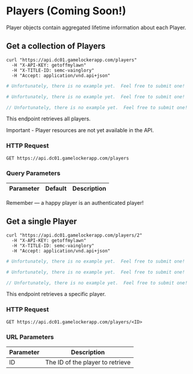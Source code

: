 # Players (Coming Soon!)

Player objects contain aggregated lifetime information about each Player.

## Get a collection of Players

```shell
curl "https://api.dc01.gamelockerapp.com/players"
  -H "X-API-KEY: getoffmylawn"
  -H "X-TITLE-ID: semc-vainglory"
  -H "Accept: application/vnd.api+json"
```

```ruby
# Unfortunately, there is no example yet.  Feel free to submit one!
```

```python
# Unfortunately, there is no example yet.  Feel free to submit one!
```

```javascript
// Unfortunately, there is no example yet.  Feel free to submit one!
```

This endpoint retrieves all players.

<aside class="warning">
Important - Player resources are not yet available in the API.
</aside>

### HTTP Request

`GET https://api.dc01.gamelockerapp.com/players`

### Query Parameters

Parameter | Default | Description
--------- | ------- | -----------

<aside class="success">
Remember — a happy player is an authenticated player!
</aside>

## Get a single Player

```shell
curl "https://api.dc01.gamelockerapp.com/players/2"
  -H "X-API-KEY: getoffmylawn"
  -H "X-TITLE-ID: semc-vainglory"
  -H "Accept: application/vnd.api+json"
```

```ruby
# Unfortunately, there is no example yet.  Feel free to submit one!
```

```python
# Unfortunately, there is no example yet.  Feel free to submit one!
```

```javascript
// Unfortunately, there is no example yet.  Feel free to submit one!
```

This endpoint retrieves a specific player.

### HTTP Request

`GET https://api.dc01.gamelockerapp.com/players/<ID>`

### URL Parameters

Parameter | Description
--------- | -----------
ID | The ID of the player to retrieve
